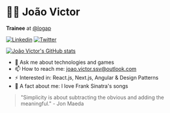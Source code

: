# 👨‍🚀 João Victor

**Trainee** at [@logap](https://github.com/logap)

[![Linkedin](https://img.shields.io/badge/linkedin-fe6d95?style=for-the-badge&logo=linkedin)](https://www.linkedin.com/in/joão-victor-soares)
[![Twitter](https://img.shields.io/badge/twitter-fe6d95?style=for-the-badge&logo=twitter)](https://twitter.com/@joaovictorsoars)

[![João Victor's GitHub stats](https://github-readme-stats.vercel.app/api?username=joaovictorsoars&show_icons=true&theme=dracula)](https://github.com/anuraghazra/github-readme-stats)

- 💬 Ask me about technologies and games
- 📫 How to reach me: joao.victor.ssv@outlook.com
- ⚡ Interested in: React.js, Next.js, Angular & Design Patterns
- 🎵 A fact about me: I love Frank Sinatra's songs

> "Simplicity is about subtracting the obvious and adding the meaningful." - 
> Jon Maeda
